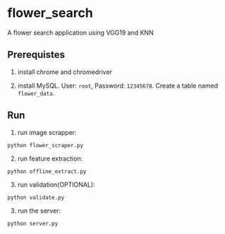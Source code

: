 # flower_search
A flower search application using VGG19 and KNN

## Prerequistes
1. install chrome and chromedriver

2. install MySQL. User: `root`, Password: `12345678`. Create a table named `flower_data`.

## Run

1. run image scrapper:
```
python flower_scraper.py
```

2. run feature extraction:
```
python offline_extract.py
```

3. run validation(OPTIONAL):
```
python validate.py
```
3. run the server:
```
python server.py
```

